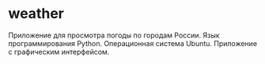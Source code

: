 # weather
Приложение для просмотра погоды по городам России. Язык программирования Python. Операционная система Ubuntu.
Приложение с графическим интерфейсом.
